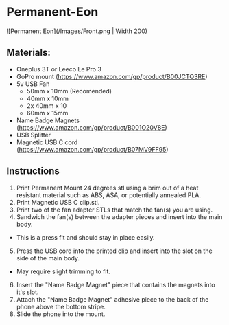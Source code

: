 # Permanent-Eon
![Permanent Eon](/Images/Front.png | Width 200)
## Materials:
- Oneplus 3T or Leeco Le Pro 3
- GoPro mount (https://www.amazon.com/gp/product/B00JCTQ3RE)
- 5v USB Fan
  - 50mm x 10mm (Recomended)
  - 40mm x 10mm
  - 2x 40mm x 10
  - 60mm x 15mm
- Name Badge Magnets (https://www.amazon.com/gp/product/B001O20V8E)
- USB Splitter
- Magnetic USB C cord (https://www.amazon.com/gp/product/B07MV9FF95)

## Instructions
1. Print Permanent Mount 24 degrees.stl using a brim out of a heat resistant material such as ABS, ASA, or potentially annealed PLA.
2. Print Magnetic USB C clip.stl.
3. Print two of the fan adapter STLs that match the fan(s) you are using.
4. Sandwich the fan(s) between the adapter pieces and insert into the main body.
  - This is a press fit and should stay in place easily.
5. Press the USB cord into the printed clip and insert into the slot on the side of the main body.
  - May require slight trimming to fit.
6. Insert the "Name Badge Magnet" piece that contains the magnets into it's slot.
7. Attach the "Name Badge Magnet" adhesive piece to the back of the phone above the bottom stripe.
8. Slide the phone into the mount.

